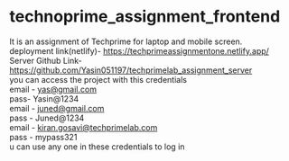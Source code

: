 # technoprime_assignment_frontend
It is an assignment of Techprime for laptop and mobile screen.
<br/>
deployment link(netlify)- https://techprimeassignmentone.netlify.app/
<br/>
Server Github Link-https://github.com/Yasin051197/techprimelab_assignment_server
<br/>
you can access the project with this credentials 
<br/>
email - yas@gmail.com
<br/>
pass- Yasin@1234
<br/>
email - juned@gmail.com
<br/>
pass - Juned@1234
<br/>
email - kiran.gosavi@techprimelab.com
<br/>
pass - mypass321
<br/>
u can use any one in these credentials to log in 
